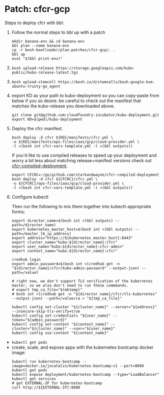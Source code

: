 # Patch: cfcr-gcp

Steps to deploy cfcr with bbl:

1. Follow the normal steps to bbl up with a patch
    ```
    mkdir banana-env && cd banana-env
    bbl plan --name banana-env
    cp -r bosh-bootloader/plan-patches/cfcr-gcp/. .
    bbl up
    eval "$(bbl print-env)"
    ```

1. `bosh upload-release https://storage.googleapis.com/kubo-public/kubo-release-latest.tgz`

1. `bosh upload-stemcell https://bosh.io/d/stemcells/bosh-google-kvm-ubuntu-trusty-go_agent`

1. export KD as your path to kubo-deployment so you can copy-paste from below if you so desire.
   be careful to check out the manifest that matches the kubo-release you downloaded above.
   ```
   git clone git@github.com:cloudfoundry-incubator/kubo-deployment.git
   export KD=$(pwd)/kubo-deployment
   ```

1. Deploy the cfcr manifest.
   ```
   bosh deploy -d cfcr ${KD}/manifests/cfcr.yml \
   -o ${KD}/manifests/ops-files/iaas/gcp/cloud-provider.yml \
   -l <(bosh int cfcr-vars-template.yml -l <(bbl outputs))
   ```

   If you'd like to use compiled releases to speed up your deployment and worry a bit less about matching release+manifest versions check out [cfcr-compiled-deployment](https://github.com/starkandwayne/cfcr-compiled-deployment).
   ```
   export CFCRC=~/go/github.com/starkandwayne/cfcr-compiled-deployment
   bosh deploy -d cfcr ${CFCRC}/cfcr.yml \
   -o ${CFCRC}/ops-files/iaas/gcp/cloud-provider.yml \
   -l <(bosh int cfcr-vars-template.yml -l <(bbl outputs))
   ```

1. Configure kubectl

   Then run the following to mix them together into kubectl-appropriate forms:
   ```
   export director_name=$(bosh int <(bbl outputs) --path=/director_name)
   export kubernetes_master_host=$(bosh int <(bbl outputs) --path=/master_lb_ip_address)
   export address="https://${kubernetes_master_host}:8443"
   export cluster_name="kubo:${director_name}:cfcr"
   export user_name="kubo:${director_name}:cfcr-admin"
   export context_name="kubo:${director_name}:cfcr"

   credhub login
   export admin_password=$(bosh int <(credhub get -n "${director_name}/cfcr/kubo-admin-password" --output-json) --path=/value)

   # right now, we don't support TLS verification of the kubernetes master, so we also don't need to run these commmands.
   # export tmp_ca_file="$(mktemp)"
   # bosh int <(credhub get -n "${director_name}/cfcr/tls-kubernetes" --output-json) --path=/value/ca > "${tmp_ca_file}"
   ```
   ```
   kubectl config set-cluster "${cluster_name}" --server="${address}" --insecure-skip-tls-verify=true
   kubectl config set-credentials "${user_name}" --token="${admin_password}"
   kubectl config set-context "${context_name}" --cluster="${cluster_name}" --user="${user_name}"
   kubectl config use-context "${context_name}"
   ```

 - `kubectl get pods`
 - create, scale, and expose apps with the kubernetes bootcamp docker image:
   ```
   kubectl run kubernetes-bootcamp --image=docker.io/jocatalin/kubernetes-bootcamp:v1 --port=8080
   kubectl get pods
   kubectl expose deployment/kubernetes-bootcamp --type="LoadBalancer"
   kubectl get services
   # get EXTERNAL-IP for kubernetes-bootcamp
   curl http://${EXTERNAL-IP}:8080
   ```

